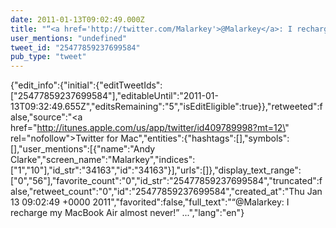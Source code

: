 ```yaml
---
date: 2011-01-13T09:02:49.000Z
title: "“<a href='http://twitter.com/Malarkey'>@Malarkey</a>: I recharge my MacBook Air almost never!” ...″"
user_mentions: "undefined"
tweet_id: "25477859237699584"
pub_type: "tweet"
---
```

{"edit_info":{"initial":{"editTweetIds":["25477859237699584"],"editableUntil":"2011-01-13T09:32:49.655Z","editsRemaining":"5","isEditEligible":true}},"retweeted":false,"source":"<a href=\"http://itunes.apple.com/us/app/twitter/id409789998?mt=12\" rel=\"nofollow\">Twitter for Mac</a>","entities":{"hashtags":[],"symbols":[],"user_mentions":[{"name":"Andy Clarke","screen_name":"Malarkey","indices":["1","10"],"id_str":"34163","id":"34163"}],"urls":[]},"display_text_range":["0","56"],"favorite_count":"0","id_str":"25477859237699584","truncated":false,"retweet_count":"0","id":"25477859237699584","created_at":"Thu Jan 13 09:02:49 +0000 2011","favorited":false,"full_text":"“@Malarkey: I recharge my MacBook Air almost never!” ...","lang":"en"}
